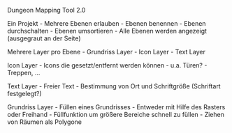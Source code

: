 Dungeon Mapping Tool 2.0

Ein Projekt
	- Mehrere Ebenen erlauben
	- Ebenen benennen 
	- Ebenen durchschalten
	- Ebenen umsortieren
	- Alle Ebenen werden angezeigt (ausgegraut an der Seite)

Mehrere Layer pro Ebene
	- Grundriss Layer
	- Icon Layer
	- Text Layer

Icon Layer
	- Icons die gesetzt/entfernt werden können
	- u.a. Türen?
	- Treppen, ...

Text Layer
	- Freier Text
	- Bestimmung von Ort und Schriftgröße (Schriftart festgelegt?)

Grundriss Layer
	- Füllen eines Grundrisses
		- Entweder mit Hilfe des Rasters oder Freihand
		- Füllfunktion um größere Bereiche schnell zu füllen
	- Ziehen von Räumen als Polygone

